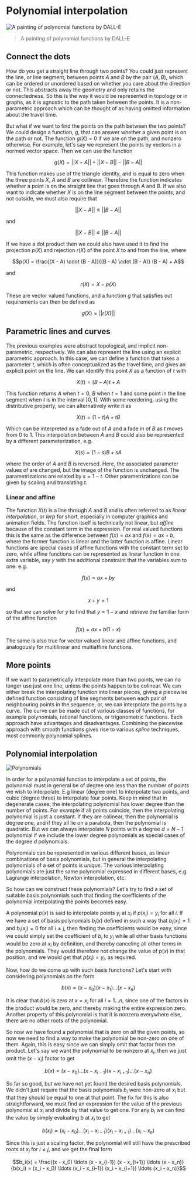 # Polynomial interpolation

![A painting of polynomial functions by DALL-E](/assets/images/DALL-E_2022-10-01_16.37.56.png)
> A painting of polynomial functions by DALL-E

## Connect the dots

How do you get a straight line through two points? You could just represent the line, or line segment, between points $A$ and $B$ by the pair
$(A, B)$, which can be ordered or unordered based on whether you care about the direction or not. This abstracts away the geometry
and only retains the connectedness. So this is the way it would be represented in topology or in graphs, as it is agnostic to the path taken between the points.
It is a non-parametric approach which can be thought of as having omitted information about the travel time.

But what if we want to find the points on the path between the two points? We could design a function, $g$, that can answer whether a given point is on the path or not.
The function $g(X) = 0$ if we are on the path, and nonzero otherwise. For example, let's say we represent the points by vectors in a normed vector space.
Then we can use the function

$$g(X) = ||X - A|| + ||X - B|| - ||B - A||$$

This function makes use of the triangle identity, and is equal to zero when the three points $X$, $A$ and $B$ are collinear.
Therefore the function indicates whether a point is on the straight line that goes through $A$ and $B$.
If we also want to indicate whether $X$ is on the line segment between the points, and not outside, we must also require that

$$||X - A|| \le  ||B - A||$$

and

$$||X - B|| \le  ||B - A||$$

If we have a dot product then we could also have used it to find the projection $p(X)$ and rejection $r(X)$ of the point $X$ to and from the line, where

$$p(X)  =  \frac{(X - A) \cdot (B - A)}{(B - A) \cdot (B - A)} (B - A) + A$$

and 

$$r(X) = X - p(X)$$

These are vector valued functions, and a function $g$ that satisfies out requirements can then be defined as

$$g(X) = ||r(X)||$$

## Parametric lines and curves

The previous examples were abstract topological, and implicit non-parametric, respectively.
We can also represent the line using an explicit parametric approach. 
In this case, we can define a function that takes a parameter $t$, which is often conceptualized as the travel time, 
and gives an explicit point on the line. We can identify this point $X$ as a function of $t$ with

$$X(t) = (B - A) t + A$$

This function returns $A$ when $t = 0$, $B$ when $t = 1$ and some point in the line segment when $t$ is in the interval $[0, 1]$.
With some reordering, using the distributive property, we can alternatively write it as

$$X(t) = (1 - t)A + tB$$

Which can be interpreted as a fade out of $A$ and a fade in of $B$ as $t$ moves from $0$ to $1$.
This interpolation between $A$ and $B$ could also be represented by a different parameterization, e.g. 

$$X(s) = (1 - s)B + sA$$

where the order of $A$ and $B$ is reversed. Here, the associated parameter values of are changed, but the image of the function is unchanged.
The parametrizations are related by $s = 1 - t$. Other parametrizations can be given by scaling and translating $t$.

### Linear and affine

The function $X(t)$ is a line through $A$ and $B$ and is often referred to as *linear interpolation*, 
or *lerp* for short, especially in computer graphics and animation fields. The function itself is technically not linear, 
but *affine* because of the constant term in the expression. 
For real valued functions this is the same as the difference between $f(x) = ax$ and $f(x) = ax + b$, 
where the former function is linear and the latter function is affine. 
Linear functions are special cases of affine functions with the constant term set to zero, while affine functions can be represented as
linear function in one extra variable, say $y$ with the additional constraint that the variables sum to one. e.g.

$$f(x) = ax + by$$

and 

$$ x + y = 1$$

so that we can solve for $y$ to find that $y = 1 - x$ and retrieve the familiar form of the affine function

$$f(x) = ax + b(1-x) $$

The same is also true for vector valued linear and affine functions, and analogously for multilinear and multiaffine functions.

## More points

If we want to parametrically interpolate more than two points, we can no longer use just one line, unless the points happen to be colinear.
We can either break the interpolating function into linear pieces, giving a piecewise defined function consisting of line segments between each pair of neighbouring
points in the sequence, or, we can interpolate the points by a curve. The curve can be made out of various classes of functions, for example polynomials, 
rational functions, or trigonometric functions. 
Each approach have advantages and disadvantages. Combining the piecewise approach with smooth functions gives rise to various *spline* techniques,
most commonly polynomial splines.

## Polynomial interpolation

![Polynomials](/assets/images/DALL-E_2022-10-01_16.33.13_-_a_slick_grungy_plot_of_a_mathematical_polynomial_graph.png)

In order for a polynomial function to interpolate a set of points, the polynomial must in general be of degree one less than the number of points we wish to
interpolate. E.g linear (degree one) to interpolate two points, and cubic (degree three) to interpolate four points.
Keep in mind that in degenerate cases, the interpolating polynomial has lower degree than the number of points.
For example if all points coincide, then the interpolating polynomial is just a constant. If they are colinear, then the polynomial is degree one,
and if they all lie on a parabola, then the polynomial is quadratic. But we can always interpolate $N$ points with a degree $d = N-1$ polynomial if we include
the lower degree polynomials as special cases of the degree $d$ polynomials.

Polynomials can be represented in various different bases, as linear combinations of basis polynomials,
but in general the interpolating polynomials of a set of points is *unique*.
The various interpolating polynomials are just the same polynomial expressed in different bases, e.g. Lagrange interpolation, Newton interpolation, etc.

So how can we construct these polynomials? Let's try to find a set of suitable basis polynomials such
that finding the coefficients of the polynomial interpolating the points becomes easy.

A polynomial $p(x)$ is said to interpolate points $y_i$ at $x_i$ if $p(x_i) = y_i$ for all $i$.
If we have a set of basis polynomials $b_i(x)$ defined in such a way that $b_i(x_i) = 1$ and $b_i(x_j) = 0$ for all $i \neq j$,
then finding the coefficients would be easy, since we could simply set the coefficient of $b_i$ to $y_i$ while all other basis functions would be zero at $x_i$ by 
definition, and thereby canceling all other terms in the polynomials. They would therefore not change the value of $p(x)$ in that position, and we would get
that $p(x_i) = y_i$, as required.

Now, how do we come up with such basis functions? Let's start with considering polynomials on the form

$$b(x) = (x - x_0)(x - x_1) \ldots (x - x_n)$$

It is clear that $b(x)$ is zero at $x = x_i$ for all $i = 1 \ldots n$, since one of the factors in the product would be zero, 
and thereby making the entire expression zero. Another property of this polynomial is that it is nonzero everywhere else, there are no other roots of the polynomial.

So now we have found a polynomial that is zero on *all* the given points, so now we need to find a way to make the polynomial be non-zero on one of them.
Again, this is easy since we can simply omit that factor from the product.
Let's say we want the polynomial to be nonzero at $x_i$, then we just omit the $(x - x_i)$ factor to get

$$b(x) = (x - x_0) \ldots (x - x_{i-1}) (x - x_{i+1}) \ldots (x - x_n)$$

So far so good, but we have not yet found the desired basis polynomials. We didn't just require that the basis polynomials $b_i$ were non-zero at $x_i$ but that they
should be equal to one at that point. The fix for this is also straightforward, we must find an expression for the value of the previous polynomial at $x_i$ and 
divide by that value to get one. For any $b_i$ we can find the value by simply evaluating $b$ at $x_i$ to get

$$b(x_i) = (x_i - x_0) \ldots (x_i - x_{i-1}) (x_i - x_{i+1}) \ldots (x_i - x_n)$$

Since this is just a scaling factor, the polynomial will still have the prescribed roots at $x_j$ for $i \neq j$, and we get the final form

$$b_i(x) = \frac{(x - x_0) \ldots (x - x_{i-1}) (x - x_{i+1}) \ldots (x - x_n)}{b(x_i) = (x_i - x_0) \ldots (x_i - x_{i-1}) (x_i - x_{i+1}) \ldots (x_i - x_n)}$$





